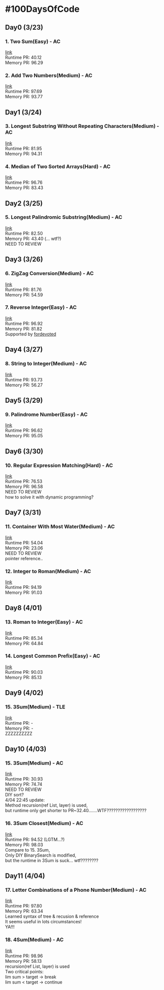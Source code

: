 # #100DaysOfCode

## Day0 (3/23) 
### 1. Two Sum(Easy) - AC 
[link](https://leetcode.com/problems/two-sum/) \
Runtime PR: 40.12 \
Memory PR: 96.29 
### 2. Add Two Numbers(Medium) - AC 
[link](https://leetcode.com/problems/add-two-numbers/) \
Runtime PR: 97.69 \
Memory PR: 93.77 

## Day1 (3/24)
### 3. Longest Substring Without Repeating Characters(Medium) - AC
[link](https://leetcode.com/problems/longest-substring-without-repeating-characters/) \
Runtime PR: 81.95 \
Memory PR: 94.31 
### 4. Median of Two Sorted Arrays(Hard) - AC
[link](https://leetcode.com/problems/median-of-two-sorted-arrays/) \
Runtime PR: 96.76 \
Memory PR: 83.43 

## Day2 (3/25)
### 5. Longest Palindromic Substring(Medium) - AC
[link](https://leetcode.com/problems/longest-palindromic-substring/) \
Runtime PR: 82.50 \
Memory PR: 43.40 (... wtf?) \
NEED TO REVIEW

## Day3 (3/26)
### 6. ZigZag Conversion(Medium) - AC
[link](https://leetcode.com/problems/zigzag-conversion/) \
Runtime PR: 81.76 \
Memory PR: 54.59
### 7. Reverse Integer(Easy) - AC
[link](https://leetcode.com/problems/reverse-integer/) \
Runtime PR: 96.92 \
Memory PR: 81.82 \
Supported by [fordevoted](https://github.com/fordevoted)

## Day4 (3/27)
### 8. String to Integer(Medium) - AC
[link](https://leetcode.com/problems/reverse-integer/) \
Runtime PR: 93.73 \
Memory PR: 56.27

## Day5 (3/29)
### 9. Palindrome Number(Easy) - AC
[link](https://leetcode.com/problems/palindrome-number/) \
Runtime PR: 96.62 \
Memory PR: 95.05

## Day6 (3/30)
### 10. Regular Expression Matching(Hard) - AC
[link](https://leetcode.com/problems/regular-expression-matching/) \
Runtime PR: 76.53 \
Memory PR: 96.58 \
NEED TO REVIEW \
how to solve it with dynamic programming?

## Day7 (3/31)
### 11. Container With Most Water(Medium) - AC
[link](https://leetcode.com/problems/container-with-most-water/) \
Runtime PR: 54.04 \
Memory PR: 23.06 \
NEED TO REVIEW \
pointer reference..

### 12. Integer to Roman(Medium) - AC
[link](https://leetcode.com/problems/integer-to-roman/) \
Runtime PR: 94.19 \
Memory PR: 91.03 

## Day8 (4/01)
### 13. Roman to Integer(Easy) - AC
[link](https://leetcode.com/problems/roman-to-integer/) \
Runtime PR: 85.34 \
Memory PR: 64.84

### 14. Longest Common Prefix(Easy) - AC
[link](https://leetcode.com/problems/longest-common-prefix/) \
Runtime PR: 90.03 \
Memory PR: 85.13

## Day9 (4/02)
### 15. 3Sum(Medium) - **TLE**
[link](https://leetcode.com/problems/3sum/) \
Runtime PR: - \
Memory PR: - \
ZZZZZZZZZZ

## Day10 (4/03)
### 15. 3Sum(Medium) - AC
[link](https://leetcode.com/problems/3sum/) \
Runtime PR: 30.93 \
Memory PR: 74.74 \
NEED TO REVIEW \
DIY sort? \
4/04 22:45 update: \
Method recursion(ref List, layer) is used, \
but runtime only get shorter to PR~32.40.......WTF??????????????????

### 16. 3Sum Closest(Medium) - AC
[link](https://leetcode.com/problems/3sum-closest/) \
Runtime PR: 94.52 (LGTM...?) \
Memory PR: 98.03 \
Compare to 15. 3Sum, \
Only DIY BinarySearch is modified, \
but the runtime in 3Sum is suck... wtf????????

## Day11 (4/04)
### 17. Letter Combinations of a Phone Number(Medium) - AC
[link](https://leetcode.com/problems/letter-combinations-of-a-phone-number/) \
Runtime PR: 97.80 \
Memory PR: 63.34 \
Learned syntax of tree & recusion & reference \
It seems useful in lots circumstances! \
YA!!!

### 18. 4Sum(Medium) - AC
[link](https://leetcode.com/problems/4sum/) \
Runtime PR: 98.96 \
Memory PR: 58.13 \
recursion(ref List, layer) is used \
Two critical points: \
lim sum > target -> break \
lim sum < target -> continue

